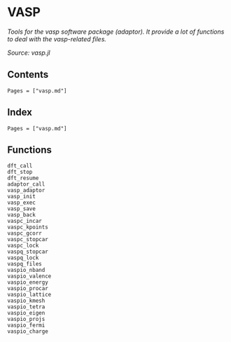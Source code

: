 # VASP

*Tools for the vasp software package (adaptor). It provide a lot of functions to deal with the vasp-related files.*

*Source: vasp.jl*

## Contents

```@contents
Pages = ["vasp.md"]
```

## Index

```@index
Pages = ["vasp.md"]
```

## Functions

```@docs
dft_call
dft_stop
dft_resume
adaptor_call
vasp_adaptor
vasp_init
vasp_exec
vasp_save
vasp_back
vaspc_incar
vaspc_kpoints
vaspc_gcorr
vaspc_stopcar
vaspc_lock
vaspq_stopcar
vaspq_lock
vaspq_files
vaspio_nband
vaspio_valence
vaspio_energy
vaspio_procar
vaspio_lattice
vaspio_kmesh
vaspio_tetra
vaspio_eigen
vaspio_projs
vaspio_fermi
vaspio_charge
```
